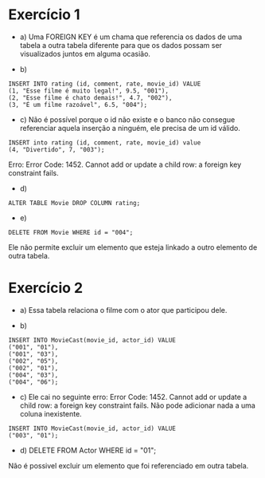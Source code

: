 # Exercício 1

* a) Uma FOREIGN KEY é um chama que referencia os dados de uma tabela a outra tabela diferente para que os dados possam ser visualizados juntos em alguma ocasião.

* b) 
```
INSERT INTO rating (id, comment, rate, movie_id) VALUE 
(1, "Esse filme é muito legal!", 9.5, "001"),
(2, "Esse filme é chato demais!", 4.7, "002"),
(3, "É um filme razoável", 6.5, "004"); 
```

* c) Não é possível porque o id não existe e o banco não consegue referenciar aquela inserção a ninguém, ele precisa de um id válido.
```
INSERT into rating (id, comment, rate, movie_id) value
(4, "Divertido", 7, "003");
```
Erro: Error Code: 1452. Cannot add or update a child row: a foreign key constraint fails.

* d) 
``` 
ALTER TABLE Movie DROP COLUMN rating; 
```

* e) 
``` 
DELETE FROM Movie WHERE id = "004";
```
Ele não permite excluir um elemento que esteja linkado a outro elemento de outra tabela.

# Exercício 2

* a)  Essa tabela relaciona o filme com o ator que participou dele.

* b) 
```
INSERT INTO MovieCast(movie_id, actor_id) VALUE
("001", "01"),
("001", "03"),
("002", "05"),
("002", "01"),
("004", "03"),
("004", "06");
```
* c) Ele cai no seguinte erro: Error Code: 1452. Cannot add or update a child row: a foreign key constraint fails. Não pode adicionar nada a uma coluna inexistente.
```
INSERT INTO MovieCast(movie_id, actor_id) VALUE
("003", "01");
```

* d) DELETE FROM Actor WHERE id = "01";

Não é possivel excluir um elemento que foi referenciado em outra tabela.


